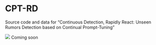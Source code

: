 # CPT-RD
Source code and data for “Continuous Detection, Rapidly React: Unseen Rumors Detection based on Continual Prompt-Tuning”

![](https://s1.ax1x.com/2022/03/16/bzrDlq.png)
Coming soon
